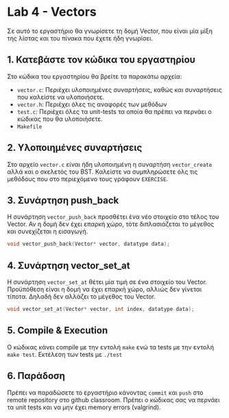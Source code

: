 # Lab 4 - Vectors

Σε αυτό το εργαστήριο θα γνωρίσετε τη δομή Vector, που είναι μία μίξη της λίστας και του πίνακα που έχετε ήδη γνωρίσει.

## 1. Κατεβάστε τον κώδικα του εργαστηρίου

Στο κώδικα του εργαστηρίου θα βρείτε τα παρακάτω αρχεία:
- `vector.c`: Περιέχει υλοποιημένες συναρτήσεις, καθώς και συναρτήσεις που καλείστε να υλοποιήσετε.
- `vector.h`:  Περιέχει όλες τις αναφορές των μεθόδων
- `test.c`:  Περιέχει όλες τα unit-tests τα οποία θα πρέπει να περνάει ο κώδικας που θα υλοποιήσετε.
- `Makefile`

## 2. Υλοποιημένες συναρτήσεις

Στο αρχείο `vector.c` είναι ήδη υλοποιημένη η συναρτήση `vector_create` αλλά και ο σκελετός του BST. Καλείστε να συμπληρώσετε όλς τις μεθόδους που στο περιεχόμενο τους γράφουν `EXERCISE`.

## 3. Συνάρτηση push_back

Η συνάρτηση `vector_push_back` προσθέτει ένα νέο στοιχείο στο τέλος του Vector. Αν η δομή δεν έχει επαρκή χώρο, τότε διπλασιάζεται το μέγεθος και συνεχίζεται η εισαγωγή.

```c
void vector_push_back(Vector* vector, datatype data);
```

## 4. Συνάρτηση vector_set_at
Η συνάρτηση `vector_set_at` θέτει μία τιμή σε ένα στοιχείο του Vector. Προϋπόθεση είναι η δομή να έχει επαρκή χώρο, αλλιώς δεν γίνεται τίποτα. Δηλαδή δεν αλλάζει το μέγεθος του Vector. 

```c
void vector_set_at(Vector* vector, int index, datatype data);
```

## 5. Compile & Execution

Ο κώδικας κάνει compile με την εντολή `make` ενώ τα tests με την εντολή `make test`. Εκτέλεση των tests με `./test`

## 6. Παράδοση
Πρέπει να παραδώσετε το εργαστήριο κάνοντας `commit` και `push` στο remote repository στο github classroom. Πρέπει ο κώδικας σας να περνάει τα unit tests και να μην έχει memory errors (valgrind).
